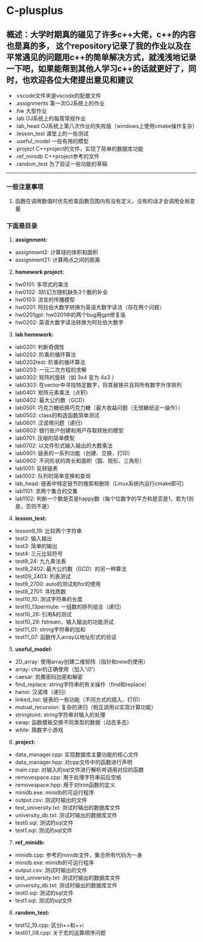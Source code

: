 # C-plusplus

## 概述：大学时期真的碰见了许多c++大佬，c++的内容也是真的多， 这个repository记录了我的作业以及在平常遇见的问题用c++的简单解决方式，就浅浅地记录一下吧，如果能帮到其他人学习c++的话就更好了，同时，也欢迎各位大佬提出意见和建议

- .vscode文件夹是vscode的配置文件
- .assignments 第一次OJ系统上的作业
- .hw 大型作业
- .lab OJ系统上的每周常规作业
- .lab_head OJ系统上第八次作业的失败版（windows上使用cmake操作复杂）
- .lesson_test 课堂上的一些测试
- .useful_model 一些有用的模型
- .project C++project的文件，实现了简单的数据库功能
- .ref_minidb C++project参考的文件
- .random_test 为了验证一些功能的草稿

---

### 一些注意事项

1. 函数在调用数值时优先检查函数范围内有没有定义，没有的话才会调用全局变量

### 下面是目录

1. **assignment:**
- assignment2: 计算球的体积和面积
- assignment21: 计算两点之间的距离
2. **homework project:**
- hw0101: 多项式的乘法
- hw0102: 3阶幻方随机缺失3个数的补全
- hw0103: 流言的传播模型
- hw0201: 阿拉伯大数字转换为英语大数字读法（存在两个问题）
- hw0201gpt: hw0201中的两个bug用gpt修复版
- hw0202: 英语大数字读法转换为阿拉伯大数字
3. **lab homework:**
- lab0201: 判断奇偶性
- lab0202: 阶乘的循环算法
- lab0202test: 阶乘的循环算法
- lab0203: 一元二次方程的求解
- lab0302: 矩阵的旋转（如 3x4 变为 4x3 ）
- lab0303: 在vector中寻找特定数字，将其替换并且将所有数字升序排列
- lab0401: 矩阵元素乘法（点积）
- lab0402: 最大公约数（GCD）
- lab0501: 巧克力糖纸换巧克力糖（最大收益问题（无借糖纸这一操作））
- lab0502: class的构造函数简单测试
- lab0601: 汉诺塔问题（递归）
- lab0602: 银行账户创建和用户存取转账的模型
- lab0701: 压缩的简单模型
- lab0702: 以文件形式输入输出的大数乘法
- lab0901: 链表的一系列功能（创建、交换、打印）
- lab0902: 不同形状的周长和面积（圆、矩形、三角形）
- lab1001: 反转链表
- lab1002: 队列的简单变换和查询
- lab_head: 链表中特定链节的搜索和删除（Linux系统内运行cmake即可）
- lab1101: 求两个集合的交集
- lab1102: 判断一个数是否是happy数（每个位数字的平方和是否是1，若为1则是，否则不是）
4. **lesson_test:**
- lesson9_19: 比较两个字符串
- test2: 输入输出
- test3: 简单的输出
- test4: 三元比较符号
- test9_24: 九九乘法表
- test9_2402: 最大公约数（GCD）的另一种算法
- test09_2403: 列表测试
- test9_2700: auto的测试和for的使用
- test9_2701: 寻找质数
- test10_10: 测试字符串的长度
- test10_13permute: 一组数的排列组合（递归）
- test10_26: 引用&的测试
- test10_29: fstream，输入输出的功能测试
- test11_01: string字符串的加和
- test11_07: 函数传入array以地址形式的验证
5. **useful_model:**
- 2D_array: 使用array创建二维矩阵（指针和new的使用）
- array: char的正确使用（加入'\0'）
- caesar: 凯撒密码加密和解密
- find_replace: string字符串的有关操作（find和replace）
- hanoi: 汉诺塔（递归）
- linked_list: 链表的一些功能（不同方式的插入、打印）
- mutual_recursion: 复杂的递归（相互调用以实现计算功能）
- stringtoint: string字符串对输入的处理
- swap: 函数模板交换不同类型的数据（动态多态）
- while: 猜数字小游戏
6. **project:**
- data_manager.cpp: 实现数据库主要功能的核心文件
- data_manager.hpp: 对cpp文件中的函数进行声明
- main.cpp: 对输入的sql文件进行解析并调用对应的函数
- removespace.cpp: 用于处理字符串前后空格
- removespace.hpp: 用于对trim函数的定义
- minidb.exe: minidb的可运行程序
- output.csv: 测试时输出的文件
- test_university.txt: 测试时输出的数据库文件
- university_db.txt: 测试时输出的数据库文件
- test0.sql: 测试的sql文件
- test1.sql: 测试的sql文件
7. **ref_minidb:**
- minidb.cpp: 参考的minidb文件，集合所有代码为一身
- minidb.exe: minidb的可运行程序
- output.csv: 测试时输出的文件
- test_university.txt: 测试时输出的数据库文件
- university_db.txt: 测试时输出的数据库文件
- test0.sql: 测试的sql文件
- test1.sql: 测试的sql文件
8. **random_test:**
- test12_19.cpp: 区分i++和++i
- test01_08.cpp: 关于宏的运算顺序问题